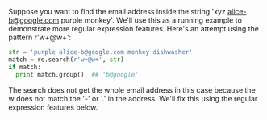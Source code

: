 Suppose you want to find the email address inside the string 'xyz alice-b@google.com purple monkey'. We'll use this as a running example to demonstrate more regular expression features. Here's an attempt using the pattern r'w+@w+':
    
```python    
str = 'purple alice-b@google.com monkey dishwasher'
match = re.search(r'w+@w+', str)
if match:
  print match.group()  ## 'b@google'
```

The search does not get the whole email address in this case because the w does not match the '-' or '.' in the address. We'll fix this using the regular expression features below.

